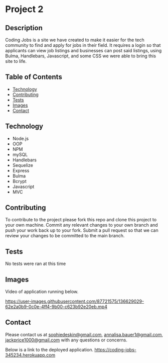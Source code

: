 # Project 2

## Description
Coding Jobs is a site we have created to make it easier for the tech community to find and apply for jobs in their field. It requires a login so that applicants can view job listings and businesses can post said listings, using Bulma, Handlebars, Javascript, and some CSS we were able to bring this site to life.
## Table of Contents

* [Technology](#technology)
* [Contributing](#contributing)
* [Tests](#tests)
* [Images](#images)
* [Contact](#contact)

## Technology
- Node.js
- OOP
- NPM
- mySQL
- Handlebars
- Sequelize
- Express
- Bulma
- Bcrypt
- Javascript
- MVC

    
## Contributing
To contribute to the project please fork this repo and clone this project to your own machine. Commit any relevant changes to your own branch and push your work back up to your fork. Submit a pull request so that we can review your changes to be committed to the main branch.

## Tests
No tests were ran at this time

## Images
Video of application running below.



https://user-images.githubusercontent.com/87721575/136629029-62e2a0b9-0c0e-4ff4-9b00-c623b92e20eb.mp4


## Contact
Please contact us at sophiedeskin@gmail.com, annalisa.bauer1@gmail.com, jackprice1000@gmail.com with any questions or concerns.

Below is a link to the deployed application. https://coding-jobs-345234.herokuapp.com
